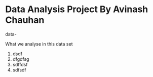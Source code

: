 # Data Analysis Project By Avinash Chauhan

data-





What we analyse in this data set

1. dsdf
2. dfgdfsg
3. sdffdsf
4. sdfsdf
